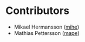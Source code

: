 # Contributors

- Mikael Hermansson ([mihe](https://github.com/mihe))
- Mathias Pettersson ([mape](https://github.com/mape))
